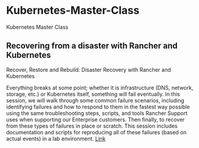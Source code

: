 # Kubernetes-Master-Class
Kubernetes Master Class

## Recovering from a disaster with Rancher and Kubernetes
Recover, Restore and Rebuild:​ Disaster Recovery with Rancher and Kubernetes​

Everything breaks at some point; whether it is infrastructure (DNS, network, storage, etc.) or Kubernetes itself, something will fail eventually. In this session, we will walk through some common failure scenarios, including identifying failures and how to respond to them in the fastest way possible using the same troubleshooting steps, scripts, and tools Rancher Support uses when supporting our Enterprise customers. Then finally, to recover from these types of failures in place or scratch. This session includes documentation and scripts for reproducing all of these failures (based on actual events) in a lab environment.
[Link](./disaster-recovery)